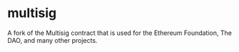# multisig
A fork of the Multisig contract that is used for the Ethereum Foundation, The DAO, and many other projects.
